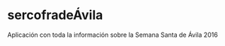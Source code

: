 sercofradeÁvila
==============

Aplicación con toda la información sobre la Semana Santa de Ávila 2016